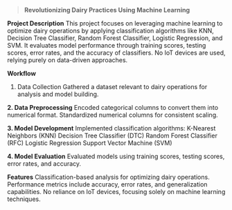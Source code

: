 > **Revolutionizing Dairy Practices Using Machine Learning**

**Project Description**
This project focuses on leveraging machine learning to optimize dairy operations by applying classification algorithms like KNN, Decision Tree Classifier, Random Forest Classifier, Logistic Regression, and SVM. 
It evaluates model performance through training scores, testing scores, error rates, and the accuracy of classifiers. No IoT devices are used, relying purely on data-driven approaches.

**Workflow**
1. Data Collection
Gathered a dataset relevant to dairy operations for analysis and model building.

**2. Data Preprocessing**
Encoded categorical columns to convert them into numerical format.
Standardized numerical columns for consistent scaling.

**3. Model Development**
Implemented classification algorithms:
K-Nearest Neighbors (KNN)
Decision Tree Classifier (DTC)
Random Forest Classifier (RFC)
Logistic Regression
Support Vector Machine (SVM)

**4. Model Evaluation**
Evaluated models using training scores, testing scores, error rates, and accuracy.

**Features**
Classification-based analysis for optimizing dairy operations.
Performance metrics include accuracy, error rates, and generalization capabilities.
No reliance on IoT devices, focusing solely on machine learning techniques.
